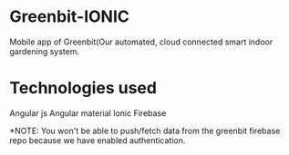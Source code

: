 # Greenbit-IONIC
Mobile app of Greenbit(Our automated, cloud connected smart indoor gardening system.

# Technologies used
Angular js
Angular material
Ionic
Firebase

*NOTE: You won't be able to push/fetch data from the greenbit firebase repo because we have enabled authentication.
